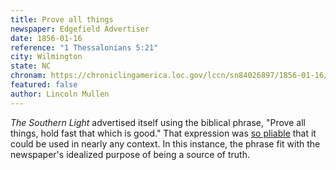 ```yaml
---
title: Prove all things
newspaper: Edgefield Advertiser
date: 1856-01-16
reference: "1 Thessalonians 5:21"
city: Wilmington
state: NC
chronam: https://chroniclingamerica.loc.gov/lccn/sn84026897/1856-01-16/ed-1/seq-6/#words=prove+hold+fast
featured: false
author: Lincoln Mullen
---
```


_The Southern Light_ advertised itself using the biblical phrase, "Prove all things, hold fast that which is good." That expression was [so pliable](/verse/1-thessalonians-5-21/) that it could be used in nearly any context. In this instance, the phrase fit with the newspaper's idealized purpose of being a source of truth.
